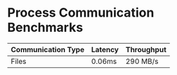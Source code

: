 # Process Communication Benchmarks

| Communication Type | Latency | Throughput |
| ------------------ | ------- | ---------- |
| Files              | 0.06ms  | 290 MB/s   |